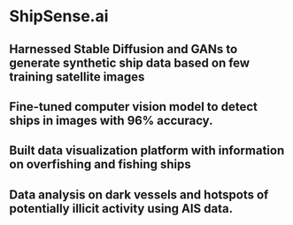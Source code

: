 # ShipSense.ai

## Harnessed Stable Diffusion and GANs to generate synthetic ship data based on few training satellite images

## Fine-tuned computer vision model to detect ships in images with 96% accuracy.

## Built data visualization platform with information on overfishing and fishing ships

## Data analysis on dark vessels and hotspots of potentially illicit activity using AIS data.
